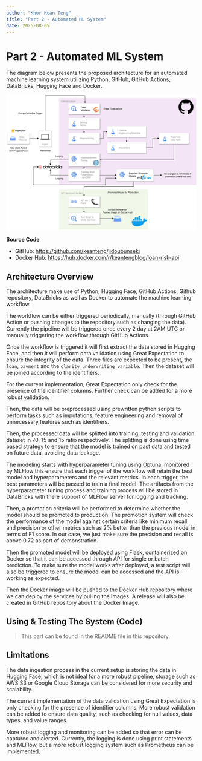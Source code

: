 ```yaml
---
author: "Khor Kean Teng"
title: "Part 2 - Automated ML System"
date: 2025-08-05
---
```


# Part 2 - Automated ML System

The diagram below presents the proposed architecture for an automated machine learning system utilizing Python, GitHub, GitHub Actions, DataBricks, Hugging Face and Docker.

![alt text](image-1.png)

**Source Code**

- GitHub: https://github.com/keanteng/jidoubunseki
- Docker Hub: https://hub.docker.com/r/keantengblog/loan-risk-api

## Architecture Overview

The architecture make use of Python, Hugging Face, GitHub Actions, Github repository, DataBricks as well as Docker to automate the machine learning workflow.

The workflow can be either triggered periodically, manually (through GitHub Action or pushing changes to the repository such as changing the data). Currently the pipeline will be triggered once every 2 day at 2AM UTC or manually triggering the workflow through GitHub Actions.

Once the workflow is triggered it will first extract the data stored in Hugging Face, and then it will perform data validation using Great Expectation to ensure the integrity of the data. Three files are expected to be present, the `loan`, `payment` and the `clarity_underwriting_variable`. Then the dataset will be joined according to the identifiers.

For the current implementation, Great Expectation only check for the presence of the identifier columns. Further check can be added for a more robust validation.

Then, the data will be preprocessed using prewritten python scripts to perform tasks such as imputations, feature engineering and removal of unnecessary features such as identifiers. 

Then, the processed data will be splitted into training, testing and validation dataset in 70, 15 and 15 ratio respectively. The splitting is done using time based strategy to ensure that the model is trained on past data and tested on future data, avoiding data leakage. 

The modeling starts with hyperparameter tuning using Optuna, monitored by MLFlow this ensure that each trigger of the workflow will retain the best model and hyperparameters and the relevant metrics. In each trigger, the best parameters will be passed to train a final model. The artifacts from the hyperparameter tuning process and training process will be stored in DataBricks with there support of MLFlow server for logging and tracking.

Then, a promotion criteria will be performed to determine whether the model should be promoted to production. The promotion system will check the performance of the model against certain criteria like minimum recall and precision or other metrics such as 2% better than the previous model in terms of F1 score. In our case, we just make sure the precision and recall is above 0.72 as part of demonstration.

Then the promoted model will be deployed using Flask, containerized on Docker so that it can be accessed through API for single or batch prediction. To make sure the model works after deployed, a test script will also be triggered to ensure the model can be accessed and the API is working as expected.

Then the Docker image will be pushed to the Docker Hub repository where we can deploy the services by pulling the images. A release will also be created in GitHub repository about the Docker Image.

## Using & Testing The System (Code)

> This part can be found in the README file in this repository.

## Limitations

The data ingestion process in the current setup is storing the data in Hugging Face, which is not ideal for a more robust pipeline, storage such as AWS S3 or Google Cloud Storage can be considered for more security and scalability.

The current implementation of the data validation using Great Expectation is only checking for the presence of identifier columns. More robust validation can be added to ensure data quality, such as checking for null values, data types, and value ranges.

More robust logging and monitoring can be added so that error can be captured and alerted. Currently, the logging is done using print statements and MLFlow, but a more robust logging system such as Prometheus can be implemented.
